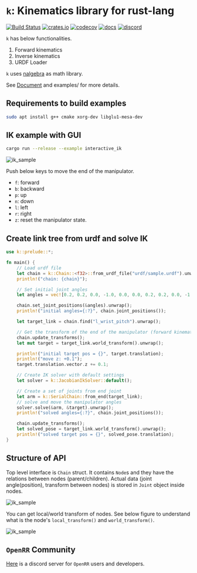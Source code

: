 # `k`: Kinematics library for rust-lang

[![Build Status](https://img.shields.io/github/actions/workflow/status/openrr/k/ci.yml?branch=main&logo=github)](https://github.com/openrr/k/actions) [![crates.io](https://img.shields.io/crates/v/k.svg?logo=rust)](https://crates.io/crates/k) [![codecov](https://codecov.io/gh/openrr/k/branch/main/graph/badge.svg?token=A0MGJ1V6US)](https://codecov.io/gh/openrr/k) [![docs](https://docs.rs/k/badge.svg)](https://docs.rs/k) [![discord](https://dcbadge.vercel.app/api/server/8DAFFKc88B?style=flat)](https://discord.gg/8DAFFKc88B)

`k` has below functionalities.

1. Forward kinematics
1. Inverse kinematics
1. URDF Loader

`k` uses [nalgebra](https://nalgebra.org) as math library.

See [Document](https://docs.rs/k) and examples/ for more details.

## Requirements to build examples

```bash
sudo apt install g++ cmake xorg-dev libglu1-mesa-dev
```

## IK example with GUI

```bash
cargo run --release --example interactive_ik
```

![ik_sample](https://github.com/openrr/k/raw/main/img/screenshot.png)

Push below keys to move the end of the manipulator.

- `f`: forward
- `b`: backward
- `p`: up
- `n`: down
- `l`: left
- `r`: right
- `z`: reset the manipulator state.

## Create link tree from urdf and solve IK

```rust
use k::prelude::*;

fn main() {
    // Load urdf file
    let chain = k::Chain::<f32>::from_urdf_file("urdf/sample.urdf").unwrap();
    println!("chain: {chain}");

    // Set initial joint angles
    let angles = vec![0.2, 0.2, 0.0, -1.0, 0.0, 0.0, 0.2, 0.2, 0.0, -1.0, 0.0, 0.0];

    chain.set_joint_positions(&angles).unwrap();
    println!("initial angles={:?}", chain.joint_positions());

    let target_link = chain.find("l_wrist_pitch").unwrap();

    // Get the transform of the end of the manipulator (forward kinematics)
    chain.update_transforms();
    let mut target = target_link.world_transform().unwrap();

    println!("initial target pos = {}", target.translation);
    println!("move z: +0.1");
    target.translation.vector.z += 0.1;

    // Create IK solver with default settings
    let solver = k::JacobianIkSolver::default();

    // Create a set of joints from end joint
    let arm = k::SerialChain::from_end(target_link);
    // solve and move the manipulator angles
    solver.solve(&arm, &target).unwrap();
    println!("solved angles={:?}", chain.joint_positions());

    chain.update_transforms();
    let solved_pose = target_link.world_transform().unwrap();
    println!("solved target pos = {}", solved_pose.translation);
}
```

## Structure of API

Top level interface is `Chain` struct. It contains `Node`s and they have the relations between nodes (parent/children).
Actual data (joint angle(position), transform between nodes) is stored in `Joint` object inside nodes.

![ik_sample](https://github.com/openrr/k/raw/main/img/chain.png)

You can get local/world transform of nodes. See below figure to understand what is the node's `local_transform()` and `world_transform()`.

![ik_sample](https://github.com/openrr/k/raw/main/img/transform.png)

## `OpenRR` Community

[Here](https://discord.gg/8DAFFKc88B) is a discord server for `OpenRR` users and developers.
